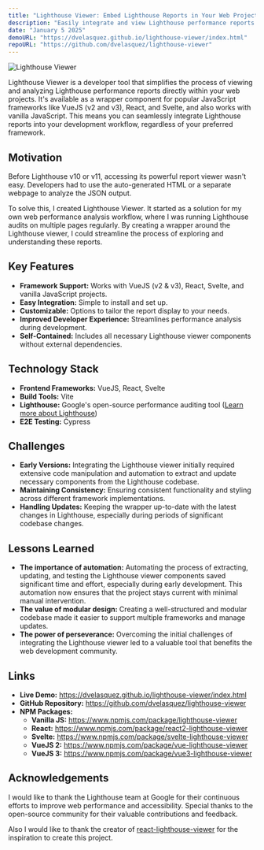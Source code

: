 ```yaml
---
title: "Lighthouse Viewer: Embed Lighthouse Reports in Your Web Projects" 
description: "Easily integrate and view Lighthouse performance reports within your Vue, React, Svelte, or vanilla JavaScript projects with Lighthouse Viewer."
date: "January 5 2025" 
demoURL: "https://dvelasquez.github.io/lighthouse-viewer/index.html" 
repoURL: "https://github.com/dvelasquez/lighthouse-viewer" 
---
```


![Lighthouse Viewer](/projects/lighthouse-viewer.png)

Lighthouse Viewer is a developer tool that simplifies the process of viewing and analyzing Lighthouse performance reports directly within your web projects. It's available as a wrapper component for popular JavaScript frameworks like VueJS (v2 and v3), React, and Svelte, and also works with vanilla JavaScript. This means you can seamlessly integrate Lighthouse reports into your development workflow, regardless of your preferred framework.

## Motivation

Before Lighthouse v10 or v11, accessing its powerful report viewer wasn't easy. Developers had to use the auto-generated HTML or a separate webpage to analyze the JSON output.

To solve this, I created Lighthouse Viewer. It started as a solution for my own web performance analysis workflow, where I was running Lighthouse audits on multiple pages regularly. By creating a wrapper around the Lighthouse viewer, I could streamline the process of exploring and understanding these reports.

## Key Features

* **Framework Support:** Works with VueJS (v2 & v3), React, Svelte, and vanilla JavaScript projects.
* **Easy Integration:** Simple to install and set up.
* **Customizable:** Options to tailor the report display to your needs.
* **Improved Developer Experience:** Streamlines performance analysis during development.
* **Self-Contained:** Includes all necessary Lighthouse viewer components without external dependencies.

## Technology Stack

* **Frontend Frameworks:** VueJS, React, Svelte
* **Build Tools:** Vite
* **Lighthouse:**  Google's open-source performance auditing tool ([Learn more about Lighthouse](https://developers.google.com/web/tools/lighthouse))
* **E2E Testing:** Cypress

## Challenges

* **Early Versions:**  Integrating the Lighthouse viewer initially required extensive code manipulation and automation to extract and update necessary components from the Lighthouse codebase.
* **Maintaining Consistency:**  Ensuring consistent functionality and styling across different framework implementations.
* **Handling Updates:**  Keeping the wrapper up-to-date with the latest changes in Lighthouse, especially during periods of significant codebase changes.

## Lessons Learned

* **The importance of automation:**  Automating the process of extracting, updating, and testing the Lighthouse viewer components saved significant time and effort, especially during early development. This automation now ensures that the project stays current with minimal manual intervention.
* **The value of modular design:**  Creating a well-structured and modular codebase made it easier to support multiple frameworks and manage updates.
* **The power of perseverance:**  Overcoming the initial challenges of integrating the Lighthouse viewer led to a valuable tool that benefits the web development community.

## Links

* **Live Demo:** https://dvelasquez.github.io/lighthouse-viewer/index.html
* **GitHub Repository:** https://github.com/dvelasquez/lighthouse-viewer
* **NPM Packages:**
    * **Vanilla JS:** https://www.npmjs.com/package/lighthouse-viewer
    * **React:** https://www.npmjs.com/package/react2-lighthouse-viewer
    * **Svelte:** https://www.npmjs.com/package/svelte-lighthouse-viewer
    * **VueJS 2:** https://www.npmjs.com/package/vue-lighthouse-viewer
    * **VueJS 3:** https://www.npmjs.com/package/vue3-lighthouse-viewer

## Acknowledgements

I would like to thank the Lighthouse team at Google for their continuous efforts to improve web performance and accessibility. Special thanks to the open-source community for their valuable contributions and feedback.

Also I would like to thank the creator of [react-lighthouse-viewer](https://www.npmjs.com/package/react-lighthouse-viewer) for the inspiration to create this project.